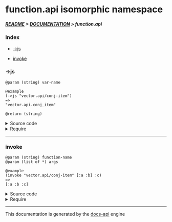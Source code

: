 
# function.api isomorphic namespace

##### [README](../../../README.md) > [DOCUMENTATION](../../COVER.md) > function.api

### Index

- [->js](#-js)

- [invoke](#invoke)

### ->js

```
@param (string) var-name
```

```
@example
(->js "vector.api/conj-item")
=>
"vector.api.conj_item"
```

```
@return (string)
```

<details>
<summary>Source code</summary>

```
(defn ->js
  [var-name]
  #?(:cljs (-> var-name (string/replace-part #"/" ".")
                        (string/replace-part #"-" "_"))))
```

</details>

<details>
<summary>Require</summary>

```
(ns my-namespace (:require [function.api :refer [->js]]))

(function.api/->js ...)
(->js              ...)
```

</details>

---

### invoke

```
@param (string) function-name
@param (list of *) args
```

```
@example
(invoke "vector.api/conj-item" [:a :b] :c)
=>
[:a :b :c]
```

<details>
<summary>Source code</summary>

```
(defn invoke
  [function-name & args])
```

</details>

<details>
<summary>Require</summary>

```
(ns my-namespace (:require [function.api :refer [invoke]]))

(function.api/invoke ...)
(invoke              ...)
```

</details>

---

This documentation is generated by the [docs-api](https://github.com/bithandshake/docs-api) engine

